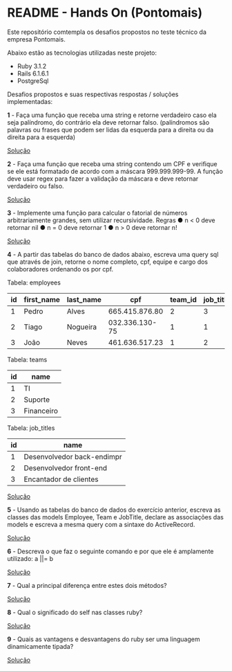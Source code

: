 # README - Hands On (Pontomais)

Este repositório comtempla os desafios propostos no teste técnico da empresa Pontomais.

Abaixo estão as tecnologias utilizadas neste projeto:

* Ruby 3.1.2
* Rails 6.1.6.1
* PostgreSql

Desafios propostos e suas respectivas respostas / soluções implementadas:

**1** - Faça uma função que receba uma string e retorne verdadeiro caso ela seja palíndromo, do contrário ela deve retornar falso. (palíndromos são palavras ou frases que podem ser lidas da esquerda para a direita ou da direita para a esquerda)

  [Solução](https://github.com/osksergio/pontomais-challenge/blob/main/app/functions/palindrome.rb)
   

**2** - Faça uma função que receba uma string contendo um CPF e verifique se ele está formatado de acordo com a máscara 999.999.999-99. A função deve usar regex para fazer a validação da máscara e deve retornar verdadeiro ou falso.

  [Solução](https://github.com/osksergio/pontomais-challenge/blob/main/app/functions/check_mask.rb)

 
**3** - Implemente uma função para calcular o fatorial de números arbitrariamente grandes, sem utilizar recursividade.
    Regras
    ● n < 0 deve retornar nil
    ● n = 0 deve retornar 1
    ● n > 0 deve retornar n!

[Solução](https://github.com/osksergio/pontomais-challenge/blob/main/app/functions/fatorial.rb)


**4** - A partir das tabelas do banco de dados abaixo, escreva uma query sql que através de join, retorne o nome completo, cpf, equipe e cargo dos colaboradores ordenando os por cpf.

Tabela: employees

| id | first_name | last_name | cpf | team_id | job_title_id |
|---|---|---|---|---|--|
| 1 | Pedro | Alves | 665.415.876.80 | 2 | 3 |
| 2 | Tiago | Nogueira | 032.336.130-75 | 1 | 1 |
| 3 | João | Neves | 461.636.517.23 | 1 | 2 |

Tabela: teams

| id | name |
|---|---|
| 1 | TI |
| 2 | Suporte |
| 3 | Financeiro |

Tabela: job_titles

| id | name |
|---|---|
| 1 | Desenvolvedor back-endimpr |
| 2 | Desenvolvedor front-end |
| 3 | Encantador de clientes |

[Solução](https://github.com/osksergio/pontomais-challenge/issues/7#issuecomment-1210245967)

**5** - Usando as tabelas do banco de dados do exercício anterior, escreva as classes das models Employee, Team e JobTitle, declare as associações das models e escreva a mesma query com a sintaxe do ActiveRecord.

[Solução](https://github.com/osksergio/pontomais-challenge/issues/8#issuecomment-1210196862)


**6** - Descreva o que faz o seguinte comando e por que ele é amplamente utilizado: a ||= b

[Solução](https://github.com/osksergio/pontomais-challenge/issues/9#issuecomment-1210613462)


**7** - Qual a principal diferença entre estes dois métodos?

[Solução](https://github.com/osksergio/pontomais-challenge/issues/10#issuecomment-1210564633)


**8** - Qual o significado do self nas classes ruby?

[Solução]()


**9** -  Quais as vantagens e desvantagens do ruby ser uma linguagem dinamicamente tipada?

[Solução]()
